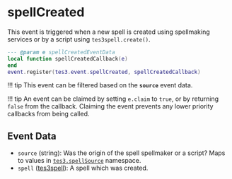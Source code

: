 <!---
	This file is autogenerated. Do not edit this file manually. Your changes will be ignored.
	More information: https://github.com/MWSE/MWSE/tree/master/docs
-->

# spellCreated

This event is triggered when a new spell is created using spellmaking services or by a script using `tes3spell.create()`.

```lua
--- @param e spellCreatedEventData
local function spellCreatedCallback(e)
end
event.register(tes3.event.spellCreated, spellCreatedCallback)
```

!!! tip
	This event can be filtered based on the **`source`** event data.

!!! tip
	An event can be claimed by setting `e.claim` to `true`, or by returning `false` from the callback. Claiming the event prevents any lower priority callbacks from being called.

## Event Data

* `source` (string): Was the origin of the spell spellmaker or a script?  Maps to values in [`tes3.spellSource`](https://mwse.github.io/MWSE/references/spell-sources/) namespace.
* `spell` ([tes3spell](../../types/tes3spell)): A spell which was created.

